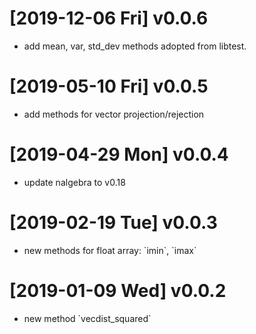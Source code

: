 
# <span class="timestamp-wrapper"><span class="timestamp">[2019-12-06 Fri] </span></span> v0.0.6

-   add mean, var, std\_dev methods adopted from libtest.


# <span class="timestamp-wrapper"><span class="timestamp">[2019-05-10 Fri] </span></span> v0.0.5

-   add methods for vector projection/rejection


# <span class="timestamp-wrapper"><span class="timestamp">[2019-04-29 Mon] </span></span> v0.0.4

-   update nalgebra to v0.18


# <span class="timestamp-wrapper"><span class="timestamp">[2019-02-19 Tue] </span></span> v0.0.3

-   new methods for float array: \`imin\`, \`imax\`


# <span class="timestamp-wrapper"><span class="timestamp">[2019-01-09 Wed] </span></span> v0.0.2

-   new method \`vecdist\_squared\`

